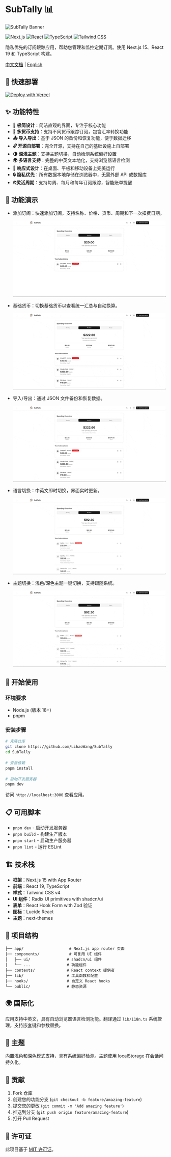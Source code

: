 # SubTally 📊

![SubTally Banner](https://files.leo63.xyz/banner1.png)

[![Next.js](https://img.shields.io/badge/Next.js-15-black?style=flat-square&logo=next.js)](https://nextjs.org/)
[![React](https://img.shields.io/badge/React-19-blue?style=flat-square&logo=react)](https://react.dev/)
[![TypeScript](https://img.shields.io/badge/TypeScript-5-blue?style=flat-square&logo=typescript)](https://www.typescriptlang.org/)
[![Tailwind CSS](https://img.shields.io/badge/Tailwind-4-06B6D4?style=flat-square&logo=tailwindcss)](https://tailwindcss.com/)

隐私优先的订阅跟踪应用，帮助您管理和监控定期订阅。使用 Next.js 15、React 19 和 TypeScript 构建。

[中文文档](./README.zh.md) | [English](./README.md)

## 🚀 快速部署

[![Deploy with Vercel](https://vercel.com/button)](https://vercel.com/new/clone?repository-url=https%3A%2F%2Fgithub.com%2FLihaoWang%2FSubTally)

## ✨ 功能特性

- **🎨 极简设计**：简洁直观的界面，专注于核心功能
- **💱 多货币支持**：支持不同货币跟踪订阅，包含汇率转换功能
- **📤 导入导出**：基于 JSON 的备份和恢复功能，便于数据迁移
- **🔓 开源自部署**：完全开源，支持在自己的基础设施上自部署
- **🌗 深浅主题**：支持主题切换，自动检测系统偏好设置
- **🌍 多语言支持**：完整的中英文本地化，支持浏览器语言检测
- **📱 响应式设计**：在桌面、平板和移动设备上完美运行
- **🔒 隐私优先**：所有数据本地存储在浏览器中，无需外部 API 或数据库
- **⏰灵活周期**：支持每周、每月和每年订阅跟踪，智能账单提醒

## 🎥 功能演示

- 添加订阅：快速添加订阅，支持名称、价格、货币、周期和下一次扣费日期。

  ![添加订阅](./demo/add_subs.gif)

- 基础货币：切换基础货币以查看统一汇总与自动换算。

  ![基础货币](./demo/base_currency.gif)

- 导入/导出：通过 JSON 文件备份和恢复数据。

  ![导入导出](./demo/export_import.gif)

- 语言切换：中英文即时切换，界面实时更新。

  ![语言切换](./demo/language.gif)

- 主题切换：浅色/深色主题一键切换，支持跟随系统。

  ![主题切换](./demo/theme.gif)

## 🚀 开始使用

### 环境要求

- Node.js (版本 18+)
- pnpm

### 安装步骤

```bash
# 克隆仓库
git clone https://github.com/LihaoWang/SubTally
cd SubTally

# 安装依赖
pnpm install

# 启动开发服务器
pnpm dev
```

访问 `http://localhost:3000` 查看应用。

## 📋 可用脚本

- `pnpm dev` - 启动开发服务器
- `pnpm build` - 构建生产版本
- `pnpm start` - 启动生产服务器
- `pnpm lint` - 运行 ESLint

## 🏗️ 技术栈

- **框架**：Next.js 15 with App Router
- **前端**：React 19, TypeScript
- **样式**：Tailwind CSS v4
- **UI 组件**：Radix UI primitives with shadcn/ui
- **表单**：React Hook Form with Zod 验证
- **图标**：Lucide React
- **主题**：next-themes

## 📁 项目结构

```
├── app/                    # Next.js app router 页面
├── components/             # 可复用 UI 组件
│   ├── ui/                # shadcn/ui 组件
│   └── ...                # 功能组件
├── contexts/              # React context 提供者
├── lib/                   # 工具函数和配置
├── hooks/                 # 自定义 React hooks
└── public/                # 静态资源
```

## 🌍 国际化

应用支持中英文，具有自动浏览器语言检测功能。翻译通过 `lib/i18n.ts` 系统管理，支持嵌套键和参数替换。

## 🎨 主题

内置浅色和深色模式支持，具有系统偏好检测。主题使用 localStorage 在会话间持久化。

## 🤝 贡献

1. Fork 仓库
2. 创建您的功能分支 (`git checkout -b feature/amazing-feature`)
3. 提交您的更改 (`git commit -m 'Add amazing feature'`)
4. 推送到分支 (`git push origin feature/amazing-feature`)
5. 打开 Pull Request

## 📄 许可证

此项目基于 [MIT 许可证](https://opensource.org/licenses/MIT)。

